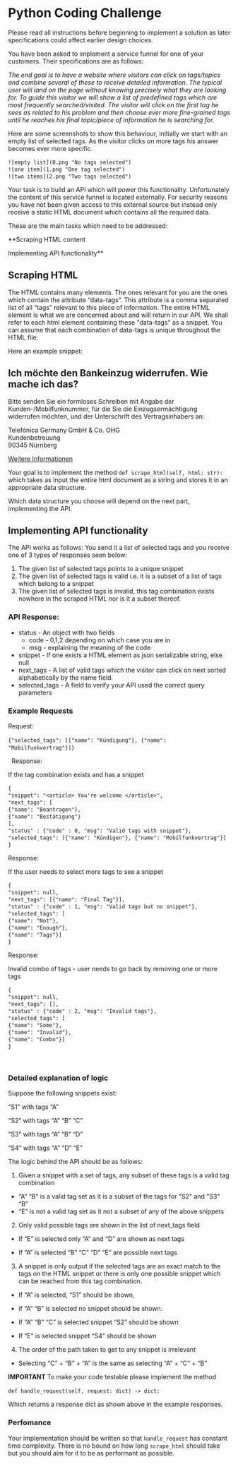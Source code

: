 # Python Coding Challenge


Please read all instructions before beginning to implement a solution as later
specifications could affect earlier design choices.


You have been asked to implement a service funnel for one of your customers.
Their specifications are as follows:


*The end goal is to have a website where visitors can click on tags/topics and
combine several of these to receive detailed information. The typical user will
land on the page without knowing precisely what they are looking for. To guide
this visitor we will show a list of predefined tags which are most frequently
searched/visited. The visitor will click on the first tag he sees as related to
his problem and then choose ever more fine-grained tags until he reaches his
final topic/piece of information he is searching for.*


Here are some screenshots to show this behaviour, initially we start with an
empty list of selected tags. As the visitor clicks on more tags his answer
becomes ever more specific.

    ![empty list](0.png "No tags selected")
    ![one item](1.png "One tag selected")
    ![two items](2.png "Two tags selected")


Your task is to build an API which will power this functionality. Unfortunately
the content of this service funnel is located externally. For security reasons
you have not been given access to this external source but instead only receive
a static HTML document which contains all the required data. 

These are the main tasks which need to be addressed:


**Scraping HTML content

Implementing API functionality**

## Scraping HTML

The HTML contains many elements. The ones relevant for you are the ones which
contain the attribute “data-tags”. This attribute is a comma separated list of
all “tags” relevant to this piece of information. The entire HTML element is
what we are concerned about and will return in our API. We shall refer to each
html element containing these "data-tags" as a snippet. You can assume that each
combination of data-tags is unique throughout the HTML file.

Here an example snippet:


<article class="article " id="id-39334" data-tags="Widerruf, Mobilfunkvertrag,
Lastschriftverfahren, My Handy, Prepaid"> <h2>Ich möchte den Bankeinzug
widerrufen. Wie mache ich das?</h2> <div class="body-text"> <p>Bitte senden Sie
ein formloses Schreiben mit Angabe der Kunden-/Mobilfunknummer, für die Sie die
Einzugsermächtigung widerrufen möchten, und der Unterschrift des
Vertragsinhabers an:</p><p>Telefónica Germany GmbH &#38; Co.
OHG<br/>Kundenbetreuung<br/>90345 Nürnberg</p></div> <div class="sections">
                

<a href="https://prev.blau.de/service/rechnung/" class="btn btn-invert-beta
hidden" title="Weitere Informationen" data-tracking-action="textlink"
data-tracking-description="cms__cms/meta/service-content-pool/snippet-uebersicht/overview/view_Weitere
Informationen">Weitere Informationen</a>

</div> </article>

Your goal is to implement the method `def scrape_html(self, html: str):` which
takes as input the entire html document as a string and stores it in an
appropriate data structure.

Which data structure you choose will depend on the next part, implementing the
API.

## Implementing API functionality
The API works as follows:
You send it a list of selected tags and you receive one of 3 types of responses
seen below:
1. The given list of selected tags points to a unique snippet
2. The given list of selected tags is valid i.e. it is a subset of a list of
   tags which belong to a snippet
3. The given list of selected tags is invalid, this tag combination exists
   nowhere in the scraped HTML nor is it a subset thereof.

### API Response:

* status - An object with two fields 
    * code - 0,1,2 depending on which case you are in 
    * msg - explaining the meaning of the code 
* snippet - If one exists a HTML element as json serializable string, else null 
* next_tags - A list of valid tags which the visitor can click on next sorted
    alphabetically by the name field.
* selected_tags - A field to verify your API used the correct query parameters


### Example Requests

Request:


`{"selected_tags": [{"name": "Kündigung"}, {"name": "Mobilfunkvertrag"}]}`

 
Response:

If the tag combination exists and has a snippet
```
{
"snippet": "<article> You're welcome </article>", 
"next_tags": [
{"name": "Beantragen"},
{"name": "Bestätigung"}
],
"status" : {"code" : 0, "msg": "Valid tags with snippet"},
"selected_tags": [{"name": "Kündigen"}, {"name": "Mobilfunkvertrag"}]
}
```


Response:

If the user needs to select more tags to see a snippet

```
{
"snippet": null, 
"next_tags": [{"name": "Final Tag"}],
"status" : {"code" : 1, "msg": "Valid tags but no snippet"},
"selected_tags": [
{"name": "Not"},
{"name": "Enough"},
{"name": "Tags"}]
}
```

Response:



Invalid combo of tags - user needs to go back by removing one or more tags

```
{
"snippet": null, 
"next_tags": [],
"status" : {"code" : 2, "msg": "Invalid tags"},
"selected_tags": [
{"name": "Some"},
{"name": "Invalid"},
{"name": "Combo"}]
}
```
 
### Detailed explanation of logic


Suppose the following snippets exist:

“S1” with tags “A”

“S2” with tags “A” “B” “C”

“S3” with tags “A” “B” “D”

“S4” with tags “A” “D” “E”



The logic behind the API should be as follows:

1. Given a snippet with a set of tags, any subset of these tags is a valid tag
   combination

* “A” “B” is a valid tag set as it is a subset of the tags for "S2" and "S3" “B”
* “E” is not a valid tag set as it not a subset of any of the above snippets

2. Only valid possible tags are shown in the list of next_tags field

* If “E” is selected only “A” and “D” are shown as next tags

* If “A” is selected “B” “C” “D” “E” are possible next tags

3. A snippet is only output if the selected tags are an exact match to the tags
on the HTML snippet or there is only one possible snippet which can be reached
from this tag combination.

* If “A” is selected, “S1” should be shown, 

* if “A” “B” is selected no snippet should be shown.

* If “A” “B” “C” is selected snippet “S2” should be shown

* If “E” is selected snippet “S4” should be shown

4. The order of the path taken to get to any snippet is irrelevant

* Selecting “C” + “B” + “A” is the same as selecting “A” + “C” + “B”





**IMPORTANT**
To make your code testable please implement the method

`def handle_request(self, request: dict) -> dict:`

Which returns a response dict as shown above in the example responses.


### Perfomance

Your implementation should be written so that `handle_request` has constant time
complexity. 
There is no bound on how long `scrape_html` should take but you should aim for it
to be as performant as possible.


